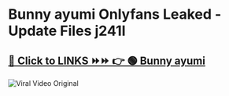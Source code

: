 
 # Bunny ayumi Onlyfans Leaked - Update Files j241l

## <h2><a href="https://clipsfans.com/Bunny_ayumi&ref=git">🔗 Click to LINKS ⏩⏩ 👉 🟢 Bunny ayumi </a></h2>

<a href="https://clipsfans.com/Bunny_ayumi&ref=git" rel="nofollow" data-target="animated-image.originalLink"><img src="https://i.ibb.co.com/xMMVF88/686577567.gif" alt="Viral Video Original" style="max-width: 100%; display: inline-block;" data-target="animated-image.originalImage"></a>

